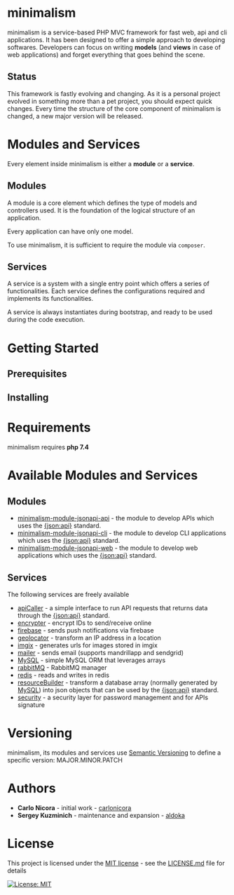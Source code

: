 # minimalism

minimalism is a service-based PHP MVC framework for fast web, api and cli applications. It has been designed to offer 
a simple approach to developing softwares. Developers can focus on writing **models** (and **views** in case of web
applications) and forget everything that goes behind the scene.

## Status

This framework is fastly evolving and changing. As it is a personal project evolved in something more than a pet
project, you should expect quick changes. Every time the structure of the core component of minimalism is changed, a
new major version will be released.

# Modules and Services

Every element inside minimalism is either a **module** or a **service**.

## Modules

A module is a core element which defines the type of models and controllers used. It is the foundation of the
logical structure of an application.

Every application can have only one model.

To use minimalism, it is sufficient to require the module via `composer`.

## Services

A service is a system with a single entry point which offers a series of functionalities.
Each service defines the configurations required and implements its functionalities.

A service is always instantiates during bootstrap, and ready to be used during the code execution.


# Getting Started

## Prerequisites

## Installing

# Requirements

minimalism requires **php 7.4**

# Available Modules and Services

## Modules

* [minimalism-module-jsonapi-api](https://github.com/carlonicora/minimalism-module-jsonapi-api) - the module to develop
APIs which uses the [{json:api}](https://jsonapi.org) standard.
* [minimalism-module-jsonapi-cli](https://github.com/carlonicora/minimalism-module-jsonapi-cli) - the module to develop
CLI applications which uses the [{json:api}](https://jsonapi.org) standard.
* [minimalism-module-jsonapi-web](https://github.com/carlonicora/minimalism-module-jsonapi-api) - the module to develop
web applications which uses the [{json:api}](https://jsonapi.org) standard. 

## Services

The following services are freely available

* [apiCaller](https://github.com/carlonicora/minimalism-service-api-caller) - a simple interface to run API requests
that returns data through the [{json:api}](https://jsonapi.org) standard.
* [encrypter](https://github.com/carlonicora/minimalism-service-encrypter) - encrypt IDs to send/receive online
* [firebase](https://github.com/carlonicora/minimalism-service-firebase) - sends push notifications via firebase
* [geolocator](https://github.com/carlonicora/minimalism-service-geolocator) - transform an IP address in a location
* [imgix](https://github.com/carlonicora/minimalism-service-imgix) - generates urls for images stored in imgix
* [mailer](https://github.com/carlonicora/minimalism-service-mailer) - sends email (supports mandrillapp and sendgrid)
* [MySQL](https://github.com/carlonicora/minimalism-service-mysql) - simple MySQL ORM that leverages arrays
* [rabbitMQ](https://github.com/carlonicora/minimalism-service-rabbitmq) - RabbitMQ manager
* [redis](https://github.com/carlonicora/minimalism-service-redis) - reads and writes in redis
* [resourceBuilder](https://github.com/carlonicora/minimalism-service-resource-builder) - transform a database array
(normally generated by [MySQL](https://github.com/carlonicora/minimalism-service-mysql)) into json objects that can be
used by the [{json:api}](https://jsonapi.org) standard. 
* [security](https://github.com/carlonicora/minimalism-service-security) - a security layer for password management
and for APIs signature

# Versioning

minimalism, its modules and services use [Semantic Versioning](https://semver.org) to define a specific version:
MAJOR.MINOR.PATCH

# Authors
* **Carlo Nicora** - initial work - [carlonicora](https://github.com/carlonicora)
* **Sergey Kuzminich** - maintenance and expansion - [aldoka](https://github.com/aldoka)

# License

This project is licensed under the [MIT license](https://opensource.org/licenses/MIT) - see the
[LICENSE.md](LICENSE.md) file for details


[![License: MIT](https://img.shields.io/badge/License-MIT-yellow.svg)](https://opensource.org/licenses/MIT)
